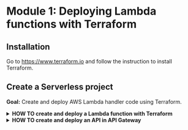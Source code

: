 # Module 1: Deploying Lambda functions with Terraform

## Installation

Go to https://www.terraform.io and follow the instruction to install Terraform.

## Create a Serverless project

**Goal:** Create and deploy AWS Lambda handler code using Terraform.

<details>
<summary><b>HOW TO create and deploy a Lambda function with Terraform</b></summary><p>

1. Create a directory for your serverless project.

    ```
    mkdir workshop
    cd workshop
    ```

2. Initialise the project:

    `npm init -y`

3. Add a folder called `functions`

4. Add a file in the `functions` folder, call it `hello.js`

5. Copy the following into the `hello.js` module

```javascript
module.exports.handler = async (event) => {
  return {
    statusCode: 200,
    body: JSON.stringify({
      input: event
    })
  }
}
```

6. In the root of the project, add another folder, call it `terraform`

7. In the `terraform` folder, add a file called `provider.tf`

8. Copy the following into `provider.tf`

```terraform
provider "aws" {
  region = "eu-central-1"
}
```

9. In the `terraform` folder, add another file called `hello.tf`

10. Copy the following into `hello.tf`

```terraform
resource "aws_lambda_function" "hello" {
  function_name = "hello-ynap-${var.my_name}"

  s3_bucket = "ynap-production-ready-serverless-${var.my_name}"
  s3_key    = "workshop.zip"

  # "main" is the file within the zip file above (functions/hello.js)
  # "handler" is the name of the exported property in functions/hello.js
  handler = "functions/hello.handler"
  runtime = "nodejs8.10"

  role = "${aws_iam_role.hello_lambda_role.arn}"
}

# IAM role which dictates what other AWS services the hello function can access
resource "aws_iam_role" "hello_lambda_role" {
  name = "hello-lambda-role-${var.my_name}"

  assume_role_policy = <<EOF
{
  "Version": "2012-10-17",
  "Statement": [
    {
      "Action": "sts:AssumeRole",
      "Principal": {
        "Service": "lambda.amazonaws.com"
      },
      "Effect": "Allow",
      "Sid": ""
    }
  ]
}
EOF
}

resource "aws_iam_role_policy_attachment" "hello_lambda_role_policy" {
  role       = "${aws_iam_role.hello_lambda_role.name}"
  policy_arn = "arn:aws:iam::aws:policy/service-role/AWSLambdaBasicExecutionRole"
}
```

Here we are creating the `hello-ynap-<suffix>` (where `suffix` is your name) Lambda function, alongside the IAM role it'll use. One thing to note is that, it's pointing to a deployment artifact in a S3 bucket that is suffixed with your name.

Let's go ahead and create the variable for the suffix.

11. In the `terraform` folder, add a file called `variables.tf`

12. Copy the following into the `variables.tf` file:

```terraform
variable "my_name" {
  description = "The name of the student"
  type        = "string"
}
```

13. To create the deployment artifact, run the following command from the **root of the project**

`zip -r workshop.zip * -x terraform/*`

You should see something like this in the console:

```
  adding: functions/ (stored 0%)
  adding: functions/hello.js (deflated 15%)
  adding: package.json (deflated 32%)
  adding: terraform/ (stored 0%)
```

14. Now we need to create the S3 bucket itself, run the following command **don't forget to replace the suffix with your name**

`aws s3api create-bucket --bucket=ynap-production-ready-serverless-misu --region=eu-central-1 --create-bucket-configuration LocationConstraint=eu-central-1`

15. To upload the deployment artifact `workshop.zip`, run the following command **don't forget to replace the suffix with your name**

`aws s3 cp workshop.zip s3://ynap-production-ready-serverless-<suffix>/workshop.zip`

16. And we're ready to deploy! Go to the `terraform` folder

`cd terraform`

and run the command

`terraform init`

You should see something along the lines of:

```
L01013552:terraform yan.cui$ terraform init

Initializing provider plugins...
- Checking for available provider plugins on https://releases.hashicorp.com...
- Downloading plugin for provider "aws" (2.12.0)...

The following providers do not have any version constraints in configuration,
so the latest version was installed.

To prevent automatic upgrades to new major versions that may contain breaking
changes, it is recommended to add version = "..." constraints to the
corresponding provider blocks in configuration, with the constraint strings
suggested below.

* provider.aws: version = "~> 2.12"

Terraform has been successfully initialized!

You may now begin working with Terraform. Try running "terraform plan" to see
any changes that are required for your infrastructure. All Terraform commands
should now work.

If you ever set or change modules or backend configuration for Terraform,
rerun this command to reinitialize your working directory. If you forget, other
commands will detect it and remind you to do so if necessary.
```

17. Now run `terraform apply -var 'my_name=xxx'` **replace xxx with your name**

e.g. `terraform apply -var 'my_name=yancui'`

You should see something along the lines of:

```
An execution plan has been generated and is shown below.
Resource actions are indicated with the following symbols:
  + create

Terraform will perform the following actions:

  + aws_iam_role.hello_lambda_role
      id:                             <computed>
      arn:                            <computed>
      assume_role_policy:             "{\n  \"Version\": \"2012-10-17\",\n  \"Statement\": [\n    {\n      \"Action\": \"sts:
AssumeRole\",\n      \"Principal\": {\n        \"Service\": \"lambda.amazonaws.com\"\n      },\n      \"Effect\": \"Allow\",\
n      \"Sid\": \"\"\n    }\n  ]\n}\n"
      create_date:                    <computed>
      force_detach_policies:          "false"
      max_session_duration:           "3600"
      name:                           "hello-lambda-role-yancui"
      path:                           "/"
      unique_id:                      <computed>

  + aws_iam_role_policy_attachment.hello_lambda_role_policy
      id:                             <computed>
      policy_arn:                     "arn:aws:iam::aws:policy/service-role/AWSLambdaBasicExecutionRole"
      role:                           "hello-lambda-role-yancui"

  + aws_lambda_function.hello
      id:                             <computed>
      arn:                            <computed>
      function_name:                  "hello-ynap-yancui"
      handler:                        "functions/hello.handler"
      invoke_arn:                     <computed>
      last_modified:                  <computed>
      memory_size:                    "128"
      publish:                        "false"
      qualified_arn:                  <computed>
      reserved_concurrent_executions: "-1"
      role:                           "${aws_iam_role.hello_lambda_role.arn}"
      runtime:                        "nodejs8.10"
      s3_bucket:                      "ynap-production-ready-serverless-yancui"
      s3_key:                         "workshop.zip"
      source_code_hash:               <computed>
      source_code_size:               <computed>
      timeout:                        "3"
      tracing_config.#:               <computed>
      version:                        <computed>


Plan: 3 to add, 0 to change, 0 to destroy.

Do you want to perform these actions?
  Terraform will perform the actions described above.
  Only 'yes' will be accepted to approve.

  Enter a value:
```

Enter `yes` to continue.

18. Now that your function is deployed. Let's invoke it, replace `xxx` with your name and run the following command

`aws lambda invoke --region=eu-central-1 --function-name=hello-ynap-xxx output.txt`

You should see

```json
{
    "ExecutedVersion": "$LATEST",
    "StatusCode": 200
}
```

and there should be an `output.txt` file inside the `terraform` folder. Open it and it should look like this:

```json
{"statusCode":200,"body":"{\"input\":{}}"}
```

19. By now, your project folder should look something like this:

```
functions
  |-- hello.js
terraform
  |-- hello.tf
  |-- provider.tf
  |-- variables.tf
package.json
```

</p></details>

<details>
<summary><b>HOW TO create and deploy an API in API Gateway</b></summary><p>

1. In the `terraform` folder, add a file, call it `apigateway.tf`

2. Copy the following into `apigateway.tf`

```terraform
resource "aws_api_gateway_rest_api" "api" {
  name        = "production-ready-serverless-${var.my_name}"
}

resource "aws_api_gateway_resource" "hello" {
  rest_api_id = "${aws_api_gateway_rest_api.api.id}"
  parent_id   = "${aws_api_gateway_rest_api.api.root_resource_id}"
  path_part   = "hello"
}

resource "aws_api_gateway_method" "hello-get" {
  rest_api_id   = "${aws_api_gateway_rest_api.api.id}"
  resource_id   = "${aws_api_gateway_resource.hello.id}"
  http_method   = "GET"
  authorization = "NONE"
}

resource "aws_api_gateway_integration" "hello-lambda" {
  rest_api_id = "${aws_api_gateway_rest_api.api.id}"
  resource_id = "${aws_api_gateway_method.hello-get.resource_id}"
  http_method = "${aws_api_gateway_method.hello-get.http_method}"

  integration_http_method = "POST"
  type                    = "AWS_PROXY"
  uri                     = "${aws_lambda_function.hello.invoke_arn}"
}

resource "aws_api_gateway_deployment" "api" {
  depends_on = [
    "aws_api_gateway_integration.hello-lambda"
  ]

  lifecycle {
    create_before_destroy = true
  }

  rest_api_id = "${aws_api_gateway_rest_api.api.id}"
  stage_name  = "dev"

  variables {
    deployed_at = "${timestamp()}"
  }
}

resource "aws_lambda_permission" "apigw" {
  statement_id  = "AllowAPIGatewayInvoke"
  action        = "lambda:InvokeFunction"
  function_name = "${aws_lambda_function.hello.arn}"
  principal     = "apigateway.amazonaws.com"

  # The /*/* portion grants access from any method on any resource
  # within the API Gateway "REST API".
  source_arn = "${aws_api_gateway_deployment.api.execution_arn}/*/*"
}
```

This creates a new REST API resource in API Gateway and sets up the integration with the `hello` Lambda function we created earlier.

3. While in the `terraform` folder, run the command `terraform apply -var 'my_name=xxx'` **replace xxx with your name**

e.g. `terraform apply -var 'my_name=yancui'`

and enter `yes` when prompted to confirm the deployment.

4. Once the deployment finishes, you can navigate to the API Gateway console and find the newly deployed API there.

![](/images/mod01-001.png)

5. Click on `stages`, `dev`, and note the `Invoke URL`.

![](/images/mod01-002.png)

it should be of the format `https://xxx.execute-api.eu-central-1.amazonaws.com/dev` where `xxx` is replaced with the ID of the REST API.

Clicking on the link should return an `Missing Authentication Token` error.

```json
{
  "message": "Missing Authentication Token"
}
```

Don't worry, this is API Gateway's way of saying the URL you requested does not exist (no, I don't know why it's not a 404 error instead...)

6. Take the invoke URL from the previous step and add a subpath `/hello` and now it should return a JOSN payload.

![](/images/mod01-003.png)

Congratulations! You have now deployed your first API backed by Lambda.

</p></details>
